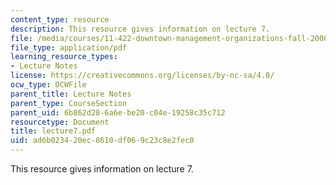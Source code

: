 ```yaml
---
content_type: resource
description: This resource gives information on lecture 7.
file: /media/courses/11-422-downtown-management-organizations-fall-2006/ad6b023420ec8610df069c23c8e2fec0_lecture7.pdf
file_type: application/pdf
learning_resource_types:
- Lecture Notes
license: https://creativecommons.org/licenses/by-nc-sa/4.0/
ocw_type: OCWFile
parent_title: Lecture Notes
parent_type: CourseSection
parent_uid: 6b862d28-6a6e-be20-c04e-19258c35c712
resourcetype: Document
title: lecture7.pdf
uid: ad6b0234-20ec-8610-df06-9c23c8e2fec0
---
```

This resource gives information on lecture 7.